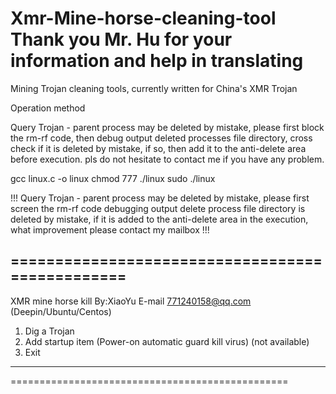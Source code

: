# Xmr-Mine-horse-cleaning-tool Thank you Mr. Hu for your information and help in translating
Mining Trojan cleaning tools, currently written for China's XMR Trojan

Operation method

Query Trojan - parent process may be deleted by mistake, please first block the rm-rf code, then debug output deleted processes file directory, cross check if it is deleted by mistake, if so, then add it to the anti-delete area before execution. pls do not hesitate to contact me if you have any problem. 

gcc linux.c -o linux
chmod 777 ./linux
sudo ./linux


!!! Query Trojan - parent process may be deleted by mistake, please first screen the rm-rf code debugging output delete process file directory is deleted by mistake, if it is added to the anti-delete area in the execution, what improvement please contact my mailbox !!! 

 ================================================
 -------------------------------------------
 XMR mine horse kill By:XiaoYu E-mail 771240158@qq.com (Deepin/Ubuntu/Centos)
 1. Dig a Trojan
 2. Add startup item (Power-on automatic guard kill virus) (not available)
 3. Exit
 -------------------------------------------
 ================================================

